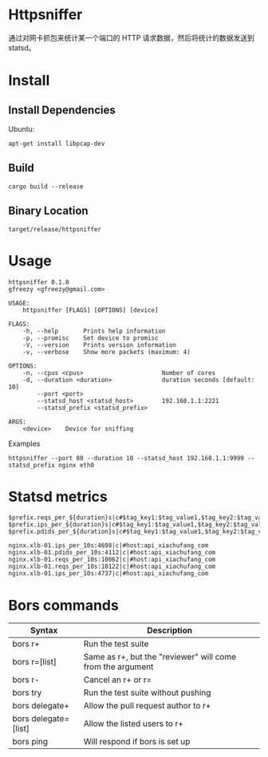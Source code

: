 # Httpsniffer
通过对网卡抓包来统计某一个端口的 HTTP 请求数据，然后将统计的数据发送到 statsd。

# Install

## Install Dependencies

Ubuntu:

```
apt-get install libpcap-dev
```

## Build
```
cargo build --release
```

## Binary Location
```
target/release/httpsniffer
```

# Usage

```
httpsniffer 0.1.0
gfreezy <gfreezy@gmail.com>

USAGE:
    httpsniffer [FLAGS] [OPTIONS] [device]

FLAGS:
    -h, --help       Prints help information
    -p, --promisc    Set device to promisc
    -V, --version    Prints version information
    -v, --verbose    Show more packets (maximum: 4)

OPTIONS:
    -n, --cpus <cpus>                      Number of cores
    -d, --duration <duration>              duration seconds [default: 10]
        --port <port>
        --statsd_host <statsd_host>        192.168.1.1:2221
        --statsd_prefix <statsd_prefix>

ARGS:
    <device>    Device for sniffing
```

Examples
```
httpsniffer --port 80 --duration 10 --statsd_host 192.168.1.1:9999 --statsd_prefix nginx eth0
```

# Statsd metrics
```
$prefix.reqs_per_${duration}s|c#$tag_key1:$tag_value1,$tag_key2:$tag_value2
$prefix.ips_per_${duration}s|c#$tag_key1:$tag_value1,$tag_key2:$tag_value2
$prefix.pdids_per_${duration}s|c#$tag_key1:$tag_value1,$tag_key2:$tag_value2
```

```
nginx.xlb-01.ips_per_10s:4698|c|#host:api_xiachufang_com
nginx.xlb-01.pdids_per_10s:4112|c|#host:api_xiachufang_com
nginx.xlb-01.reqs_per_10s:10062|c|#host:api_xiachufang_com
nginx.xlb-01.reqs_per_10s:10122|c|#host:api_xiachufang_com
nginx.xlb-01.ips_per_10s:4737|c|#host:api_xiachufang_com
```

# Bors commands
Syntax | Description
-------|------------
bors r+ | Run the test suite
bors r=\[list\] | Same as r+, but the "reviewer" will come from the argument
bors r- | Cancel an r+ or r=
bors try | Run the test suite without pushing
bors delegate+ | Allow the pull request author to r+
bors delegate=\[list\] | Allow the listed users to r+
bors ping | Will respond if bors is set up
